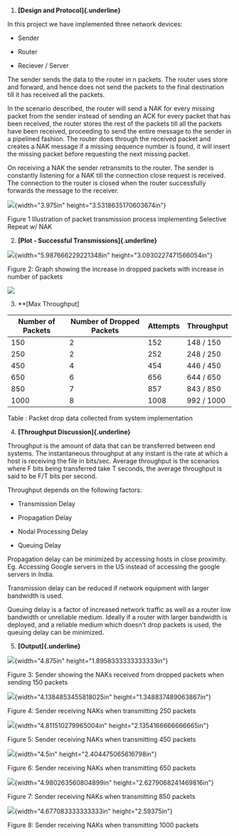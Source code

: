 1.  **[Design and Protocol]{.underline}**

In this project we have implemented three network devices:

-   Sender

-   Router

-   Reciever / Server

The sender sends the data to the router in n packets. The router uses
store and forward, and hence does not send the packets to the final
destination till it has received all the packets.

In the scenario described, the router will send a NAK for every missing
packet from the sender instead of sending an ACK for every packet that
has been received, the router stores the rest of the packets till all
the packets have been received, proceeding to send the entire message to
the sender in a pipelined fashion. The router does through the received
packet and creates a NAK message if a missing sequence number is found,
it will insert the missing packet before requesting the next missing
packet.

On receiving a NAK the sender retransmits to the router. The sender is
constantly listening for a NAK till the connection close request is
received. The connection to the router is closed when the router
successfully forwards the message to the receiver.

![](./media/image1.png){width="3.975in" height="3.5318635170603674in"}

Figure 1 Illustration of packet transmission process implementing
Selective Repeat w/ NAK

2.  **[Plot - Successful Transmissions]{.underline}**

![](./media/image2.png){width="5.987666229221348in"
height="3.0930227471566054in"}

Figure 2: Graph showing the increase in dropped packets with increase in
number of packets

![](./media/Image_3.png)

3.  **[Max Throughput]

  Number of Packets  | Number of Dropped Packets  | Attempts  | Throughput
  -------------------| ---------------------------| ----------| ------------
  150                | 2                          | 152       | 148 / 150
  250                | 2                          | 252       | 248 / 250
  450                | 4                          | 454       | 446 / 450
  650                | 6                          | 656       | 644 / 650
  850                | 7                          | 857       | 843 / 850
  1000               | 8                          | 1008      | 992 / 1000

Table : Packet drop data collected from system implementation

4.  **[Throughput Discussion]{.underline}**

Throughput is the amount of data that can be transferred between end
systems. The instantaneous throughput at any instant is the rate at
which a host is receiving the file in bits/sec. Average throughput is
the scenarios where F bits being transferred take T seconds, the average
throughput is said to be F/T bits per second.

Throughput depends on the following factors:

-   Transmission Delay

-   Propagation Delay

-   Nodal Processing Delay

-   Queuing Delay

Propagation delay can be minimized by accessing hosts in close
proximity. Eg. Accessing Google servers in the US instead of accessing
the google servers in India.

Transmission delay can be reduced if network equipment with larger
bandwidth is used.

Queuing delay is a factor of increased network traffic as well as a
router low bandwidth or unreliable medium. Ideally if a router with
larger bandwidth is deployed, and a reliable medium which doesn't drop
packets is used, the queuing delay can be minimized.

5.  **[Output]{.underline}**

![](./media/image3.png){width="4.875in" height="1.8958333333333333in"}

Figure 3: Sender showing the NAKs received from dropped packets when
sending 150 packets

![](./media/image4.png){width="4.1384853455818025in"
height="1.348837489063867in"}

Figure 4: Sender receiving NAKs when transmitting 250 packets

![](./media/image5.png){width="4.811510279965004in"
height="2.1354166666666665in"}

Figure 5: Sender receiving NAKs when transmitting 450 packets

![](./media/image6.png){width="4.5in" height="2.404475065616798in"}

Figure 6: Sender receiving NAKs when transmitting 650 packets

![](./media/image7.png){width="4.980263560804899in"
height="2.6279068241469816in"}

Figure 7: Sender receiving NAKs when transmitting 850 packets

![](./media/image8.png){width="4.677083333333333in" height="2.59375in"}

Figure 8: Sender receiving NAKs when transmitting 1000 packets
